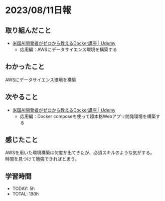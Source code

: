 # 2023/08/11日報
## 取り組んだこと
- [米国AI開発者がゼロから教えるDocker講座 \| Udemy](https://www.udemy.com/course/aidocker/)
  - 応用編：AWSにデータサイエンス環境を構築する
 
## わかったこと
AWSにデータサイエンス環境を構築

## 次やること
- [米国AI開発者がゼロから教えるDocker講座 \| Udemy](https://www.udemy.com/course/aidocker/)
  - 応用編：Docker composeを使って超本格Webアプリ開発環境を構築する

## 感じたこと
AWSを用いた環境構築は何度か出てきたが、必須スキルのような気がする。  
時間を見つけて勉強できればと思う。

## 学習時間
- TODAY: 5h
- TOTAL: 190h
